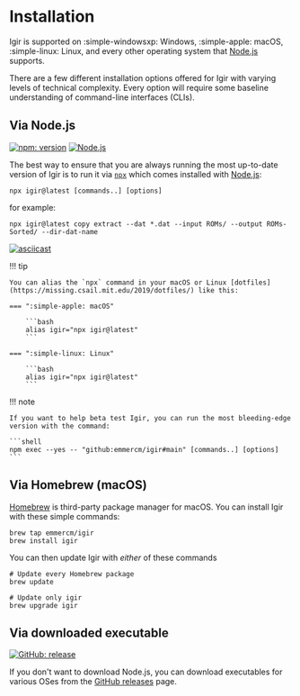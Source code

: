 # Installation

Igir is supported on :simple-windowsxp: Windows, :simple-apple: macOS, :simple-linux: Linux, and every other operating system that [Node.js](https://nodejs.org) supports.

There are a few different installation options offered for Igir with varying levels of technical complexity. Every option will require some baseline understanding of command-line interfaces (CLIs).

## Via Node.js

[![npm: version](https://img.shields.io/npm/v/igir?color=%23cc3534&label=version&logo=npm&logoColor=white)](https://www.npmjs.com/package/igir)
[![Node.js](https://img.shields.io/node/v/igir?label=Node.js&logo=node.js&logoColor=white)](https://nodejs.org/en/download/)

The best way to ensure that you are always running the most up-to-date version of Igir is to run it via [`npx`](https://docs.npmjs.com/cli/v9/commands/npx) which comes installed with [Node.js](https://nodejs.org/en/download/):

```shell
npx igir@latest [commands..] [options]
```

for example:

```shell
npx igir@latest copy extract --dat *.dat --input ROMs/ --output ROMs-Sorted/ --dir-dat-name
```

[![asciicast](https://asciinema.org/a/IFU8rU8k800TMVWb9xXv4Jbsv.svg)](https://asciinema.org/a/IFU8rU8k800TMVWb9xXv4Jbsv)

!!! tip

    You can alias the `npx` command in your macOS or Linux [dotfiles](https://missing.csail.mit.edu/2019/dotfiles/) like this:

    === ":simple-apple: macOS"

        ```bash
        alias igir="npx igir@latest"
        ```

    === ":simple-linux: Linux"

        ```bash
        alias igir="npx igir@latest"
        ```

!!! note

    If you want to help beta test Igir, you can run the most bleeding-edge version with the command:

    ```shell
    npm exec --yes -- "github:emmercm/igir#main" [commands..] [options]
    ```

## Via Homebrew (macOS)

[Homebrew](https://brew.sh/) is third-party package manager for macOS. You can install Igir with these simple commands:

```shell
brew tap emmercm/igir
brew install igir
```

You can then update Igir with _either_ of these commands

```shell
# Update every Homebrew package
brew update

# Update only igir
brew upgrade igir
```

## Via downloaded executable

[![GitHub: release](https://img.shields.io/github/v/release/emmercm/igir?color=%236e5494&logo=github&logoColor=white)](https://github.com/emmercm/igir/releases/latest)

If you don't want to download Node.js, you can download executables for various OSes from the [GitHub releases](https://github.com/emmercm/igir/releases) page.
